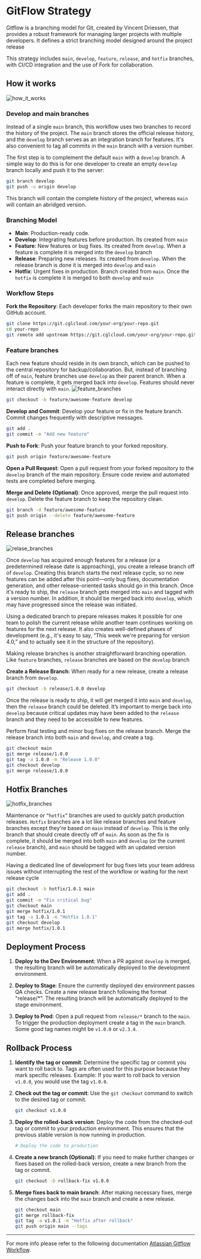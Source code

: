 # GitFlow Strategy

Gitflow is a branching model for Git, created by Vincent Driessen, that provides a robust framework for managing larger projects with multiple developers. It defines a strict branching model designed around the project release

This strategy includes `main`, `develop`, `feature`, `release`, and `hotfix` branches, with CI/CD integration and the use of Fork for collaboration.

## How it works

![how_it_works](imgs/how_it_works.svg)

### Develop and main branches

Instead of a single `main` branch, this workflow uses two branches to
record the history of the project. The `main` branch stores the official
release history, and the `develop` branch serves as an integration branch
for features. It's also convenient to tag all commits in the `main` branch
with a version number.

The first step is to complement the default `main` with a `develop` branch.
A simple way to do this is for one developer to create an empty `develop`
branch locally and push it to the server:

   ```bash
   git branch develop
   git push -u origin develop
   ```

This branch will contain the complete history of the project, whereas `main`
will contain an abridged version.

### Branching Model

- **Main**: Production-ready code.
- **Develop**: Integrating features before production. Its created from `main`
- **Feature**: New features or bug fixes. Its created from `develop`. When a
feature is complete it is merged into the `develop` branch
- **Release**: Preparing new releases. Its created from `develop`. When the
release branch is done it is merged into `develop` and `main`
- **Hotfix**: Urgent fixes in production. Branch created from `main`. Once the
`hotfix` is complete it is merged to both `develop` and `main`
  
### Workflow Steps

 **Fork the Repository**: Each developer forks the main repository to their
 own GitHub account.

   ```bash
   git clone https://git.cglcloud.com/your-org/your-repo.git
   cd your-repo
   git remote add upstream https://git.cglcloud.com/your-org/your-repo.git
   ```

### **Feature branches**

Each new feature should reside in its own branch, which can be pushed to the
central repository for backup/collaboration. But, instead of branching off
of `main`, feature branches use `develop` as their parent branch. When a
feature is complete, it gets merged back into `develop`. Features should
never interact directly with `main`.
![feature_branches](imgs/feature_branches.svg)

   ```bash
   git checkout -b feature/awesome-feature develop
   ```

 **Develop and Commit**: Develop your feature or fix in the feature branch.
 Commit changes frequently with descriptive messages.

   ```bash
   git add .
   git commit -m "Add new feature"
   ```

 **Push to Fork**: Push your feature branch to your forked repository.

   ```bash
   git push origin feature/awesome-feature
   ```

 **Open a Pull Request**: Open a pull request from your forked repository to
 the `develop` branch of the main repository. Ensure code review and automated
 tests are completed before merging.

 **Merge and Delete (Optional)**: Once approved, merge the pull request into
  `develop`. Delete the feature branch to keep the repository clean.

   ```bash
   git branch -d feature/awesome-feature
   git push origin --delete feature/awesome-feature
   ```

## Release branches

![relase_branches](imgs/release_branches.svg)

Once `develop` has acquired enough features for a release (or a predetermined
release date is approaching), you create a release branch off of `develop`.
Creating this branch starts the next release cycle, so no new features can be
added after this point—only bug fixes, documentation generation, and other
release-oriented tasks should go in this branch. Once it's ready to ship,
the `release` branch gets merged into `main` and tagged with a version
number. In addition, it should be merged back into `develop`, which may
have progressed since the release was initiated.

Using a dedicated branch to prepare releases makes it possible for one team to
polish the current release while another team continues working on features
for the next release. It also creates well-defined phases of development
(e.g., it's easy to say, “This week we're preparing for version 4.0,” and to
actually see it in the structure of the repository).

Making release branches is another straightforward branching operation.
Like `feature` branches, `release` branches are based on the `develop` branch

 **Create a Release Branch**: When ready for a new release, create a release
 branch from `develop`.

   ```bash
   git checkout -b release/1.0.0 develop
   ```

Once the release is ready to ship, it will get merged it into `main`
and `develop`, then the `release` branch could be deleted. It’s important to
merge back into `develop` because critical updates may have been added to the
`release` branch and they need to be accessible to new features.

Perform final testing and minor bug fixes on the release branch. Merge the
 release branch into both `main` and `develop`, and create a tag.

   ```bash
   git checkout main
   git merge release/1.0.0
   git tag -a 1.0.0 -m "Release 1.0.0"
   git checkout develop
   git merge release/1.0.0
   ```

## Hotfix Branches

  ![hotfix_branches](imgs/hotfix_branches.svg)

Maintenance or `“hotfix”` branches are used to quickly patch production
releases. `Hotfix` branches are a lot like release branches and feature
branches except they're based on `main` instead of `develop`. This is the only
branch that should create directly off of `main`. As soon as the fix is
complete, it should be merged into both `main` and `develop` (or the current
`release` branch), and `main` should be tagged with an updated version number.

Having a dedicated line of development for bug fixes lets your team address
issues without interrupting the rest of the workflow or waiting for the next
release cycle

   ```bash
   git checkout -b hotfix/1.0.1 main
   git add .
   git commit -m "Fix critical bug"
   git checkout main
   git merge hotfix/1.0.1
   git tag -a 1.0.1 -m "Hotfix 1.0.1"
   git checkout develop
   git merge hotfix/1.0.1
   ```

## Deployment Process

1. **Deploy to the Dev Environment**: When a PR against `develop` is merged,
the resulting branch will be automatically deployed to the development
environment.

1. **Deploy to Stage**: Ensure the currently deployed dev environment passes
QA checks. Create a new release branch following the format "release/*". The
resulting branch will be automatically deployed to the stage environment.

1. **Deploy to Prod**: Open a pull request from `release/*` branch to the
`main`. To trigger the production deployment create a tag in the `main` branch.
Some good tag names might be `v1.0.0` or `v2.3.4`.

## Rollback Process

1. **Identify the tag or commit**: Determine the specific tag or commit you
want to roll back to. Tags are often used for this purpose because they mark
specific releases. Example: If you want to roll back to version `v1.0.0`, you
would use the tag `v1.0.0`.

2. **Check out the tag or commit**: Use the `git checkout` command to switch to
the desired tag or commit.

   ```bash
   git checkout v1.0.0
   ```

3. **Deploy the rolled-back version**: Deploy the code from the checked-out
tag or commit to your production environment. This ensures that the previous
stable version is now running in production.

   ```bash
   # Deploy the code to production
   ```

4. **Create a new branch (Optional)**: If you need to make further changes or
fixes based on the rolled-back version, create a new branch from the tag or
commit.

   ```bash
   git checkout -b rollback-fix v1.0.0
   ```

5. **Merge fixes back to main branch**: After making necessary fixes, merge
the changes back into the `main` branch and create a new release.

   ```bash
   git checkout main
   git merge rollback-fix
   git tag -a v1.0.1 -m "Hotfix after rollback"
   git push origin main --tags
   ```

---
For more info please refer to the following documentation
[Atlassian Gitflow Workflow](https://www.atlassian.com/git/tutorials/comparing-workflows/gitflow-workflow).
